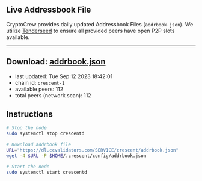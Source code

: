 ## Live Addressbook File

CryptoCrew provides daily updated Addressbook Files (`addrbook.json`). We utilize [Tenderseed](https://github.com/binaryholdings/tenderseed) to ensure all provided peers have open P2P slots available.

---
**Download: [addrbook.json](https://dl.ccvalidators.com/SERVICE/crescent/addrbook.json)**
---

- last updated: Tue Sep 12 2023 18:42:01
- chain id: `crescent-1`
- available peers: 112
- total peers (network scan): 112

## Instructions
```sh
# Stop the node
sudo systemctl stop crescentd

# Download addrbook file
URL="https://dl.ccvalidators.com/SERVICE/crescent/addrbook.json"
wget -4 $URL -P $HOME/.crescent/config/addrbook.json

# Start the node
sudo systemctl start crescentd
```
